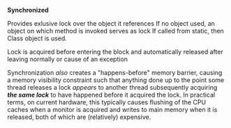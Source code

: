 **Synchronized**
 
Provides exlusive lock over the object it references
If no object used, an object on which method is invoked serves as lock
If called from static, then Class object is used.

Lock is acquired before entering the block and automatically released after leaving normally or cause of an exception

 Synchronization _also_ creates a "happens-before" memory barrier, causing a memory visibility constraint such that anything done up to the point some thread releases a lock _appears_ to another thread subsequently acquiring **_the same lock_** to have happened before it acquired the lock. In practical terms, on current hardware, this typically causes flushing of the CPU caches when a monitor is acquired and writes to main memory when it is released, both of which are (relatively) expensive.